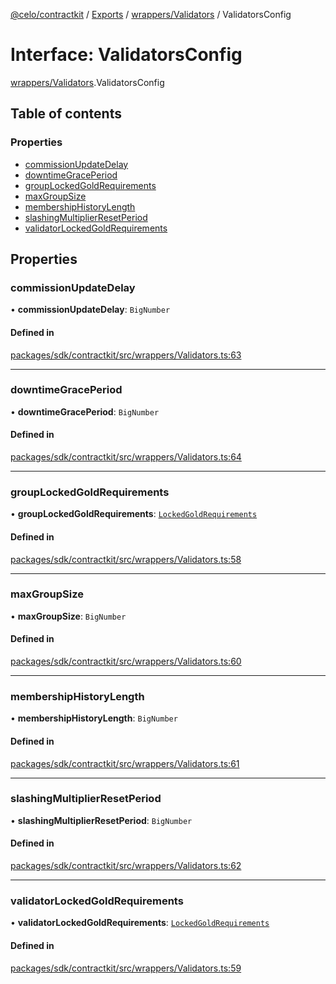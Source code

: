 [@celo/contractkit](../README.md) / [Exports](../modules.md) / [wrappers/Validators](../modules/wrappers_Validators.md) / ValidatorsConfig

# Interface: ValidatorsConfig

[wrappers/Validators](../modules/wrappers_Validators.md).ValidatorsConfig

## Table of contents

### Properties

- [commissionUpdateDelay](wrappers_Validators.ValidatorsConfig.md#commissionupdatedelay)
- [downtimeGracePeriod](wrappers_Validators.ValidatorsConfig.md#downtimegraceperiod)
- [groupLockedGoldRequirements](wrappers_Validators.ValidatorsConfig.md#grouplockedgoldrequirements)
- [maxGroupSize](wrappers_Validators.ValidatorsConfig.md#maxgroupsize)
- [membershipHistoryLength](wrappers_Validators.ValidatorsConfig.md#membershiphistorylength)
- [slashingMultiplierResetPeriod](wrappers_Validators.ValidatorsConfig.md#slashingmultiplierresetperiod)
- [validatorLockedGoldRequirements](wrappers_Validators.ValidatorsConfig.md#validatorlockedgoldrequirements)

## Properties

### commissionUpdateDelay

• **commissionUpdateDelay**: `BigNumber`

#### Defined in

[packages/sdk/contractkit/src/wrappers/Validators.ts:63](https://github.com/celo-org/developer-tooling/blob/master/packages/sdk/contractkit/src/wrappers/Validators.ts#L63)

___

### downtimeGracePeriod

• **downtimeGracePeriod**: `BigNumber`

#### Defined in

[packages/sdk/contractkit/src/wrappers/Validators.ts:64](https://github.com/celo-org/developer-tooling/blob/master/packages/sdk/contractkit/src/wrappers/Validators.ts#L64)

___

### groupLockedGoldRequirements

• **groupLockedGoldRequirements**: [`LockedGoldRequirements`](wrappers_Validators.LockedGoldRequirements.md)

#### Defined in

[packages/sdk/contractkit/src/wrappers/Validators.ts:58](https://github.com/celo-org/developer-tooling/blob/master/packages/sdk/contractkit/src/wrappers/Validators.ts#L58)

___

### maxGroupSize

• **maxGroupSize**: `BigNumber`

#### Defined in

[packages/sdk/contractkit/src/wrappers/Validators.ts:60](https://github.com/celo-org/developer-tooling/blob/master/packages/sdk/contractkit/src/wrappers/Validators.ts#L60)

___

### membershipHistoryLength

• **membershipHistoryLength**: `BigNumber`

#### Defined in

[packages/sdk/contractkit/src/wrappers/Validators.ts:61](https://github.com/celo-org/developer-tooling/blob/master/packages/sdk/contractkit/src/wrappers/Validators.ts#L61)

___

### slashingMultiplierResetPeriod

• **slashingMultiplierResetPeriod**: `BigNumber`

#### Defined in

[packages/sdk/contractkit/src/wrappers/Validators.ts:62](https://github.com/celo-org/developer-tooling/blob/master/packages/sdk/contractkit/src/wrappers/Validators.ts#L62)

___

### validatorLockedGoldRequirements

• **validatorLockedGoldRequirements**: [`LockedGoldRequirements`](wrappers_Validators.LockedGoldRequirements.md)

#### Defined in

[packages/sdk/contractkit/src/wrappers/Validators.ts:59](https://github.com/celo-org/developer-tooling/blob/master/packages/sdk/contractkit/src/wrappers/Validators.ts#L59)
